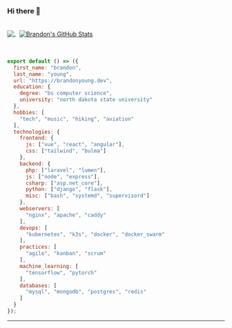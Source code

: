 ### Hi there 👋
<br>

<a href="https://github.com/brandutchmen">
  <img align="center" src="https://github-readme-stats.vercel.app/api/top-langs/?username=brandutchmen&layout=compact&hide=Processing,Less,SCSS,Dockerfile,HTML,CSS&langs_count=8&theme=transparent" />
</a>
&nbsp;
<a href="https://github.com/brandutchmen">
  <img align="center" src="https://github-readme-stats.vercel.app/api?username=brandutchmen&hide=contribs&show_icons=true&count_private=true&show_icons=true&line_height=29&hide_rank=true&include_all_commits=true&theme=transparent" alt="Brandon's GitHub Stats" />
</a>
<br>
<br>
<br>

```js
export default () => ({
  first_name: "brandon",
  last_name: "young",
  url: "https://brandonyoung.dev",
  education: {
    degree: "bs computer science",
    university: "north dakota state university"
  },
  hobbies: [
    "tech", "music", "hiking", "aviation"
  ],
  technologies: {
    frontend: {
      js: ["vue", "react", "angular"],
      css: ["tailwind", "bulma"]
    },
    backend: {
      php: ["laravel", "lumen"],
      js: ["node", "express"],
      csharp: ["asp.net_core"],
      python: ["django", "flask"],
      misc: ["bash", "systemd", "supervisord"]
    },
    webservers: [
      "nginx", "apache", "caddy"
    ],
    devops: [
      "kubernetes", "k3s", "docker", "docker_swarm"
    ],
    practices: [
      "agile", "kanban", "scrum"
    ],
    machine_learning: [
      "tensorflow", "pytorch"
    ],
    databases: [
      "mysql", "mongodb", "postgres", "redis"
    ]
  }
});
```

---
